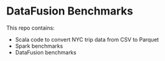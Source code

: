 # DataFusion Benchmarks

This repo contains:

- Scala code to convert NYC trip data from CSV to Parquet
- Spark benchmarks 
- DataFusion benchmarks

